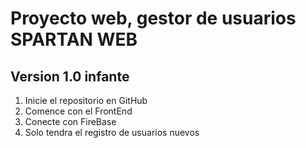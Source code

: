 # Proyecto web, gestor de usuarios SPARTAN WEB

## Version 1.0 infante
1. Inicie el repositorio en GitHub
2. Comence con el FrontEnd
3. Conecte con FireBase
4. Solo tendra el registro de usuarios nuevos